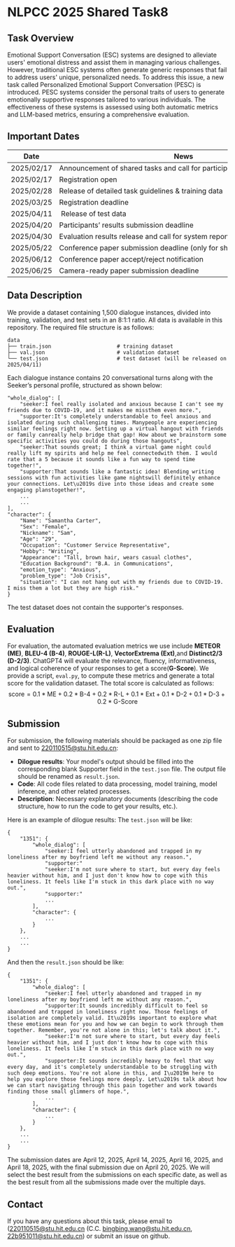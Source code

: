 # NLPCC 2025 Shared Task8

## Task Overview
Emotional Support Conversation (ESC) systems are designed to alleviate users' emotional distress and assist them in managing various challenges. However, traditional ESC systems often generate generic responses that fail to address users' unique, personalized needs. To address this issue, a new task called Personalized Emotional Support Conversation (PESC) is introduced. PESC systems consider the personal traits of users to generate emotionally supportive responses tailored to various individuals. The effectiveness of these systems is assessed using both automatic metrics and LLM-based metrics, ensuring a comprehensive evaluation.


## Important Dates
| Date | News |
| ---  | ---  |
| 2025/02/17 | Announcement of shared tasks and call for participation |
| 2025/02/17 | Registration open |
| 2025/02/28 | Release of detailed task guidelines & training data |
| 2025/03/25 | Registration deadline |
| 2025/04/11 | Release of test data |
| 2025/04/20 | Participants’ results submission deadline |
| 2025/04/30 | Evaluation results release and call for system reports and conference paper |
| 2025/05/22 | Conference paper submission deadline (only for shared tasks) |
| 2025/06/12 | Conference paper accept/reject notification |
| 2025/06/25 | Camera-ready paper submission deadline |


## Data Description
We provide a dataset containing 1,500 dialogue instances, divided into training, validation, and test sets in an 8:1:1 ratio. All data is available in this repository. The required file structure is as follows:
```
data
├── train.json                     # training dataset
├── val.json                       # validation dataset
└── test.json                      # test dataset (will be released on 2025/04/11)
```
Each dialogue instance contains 20 conversational turns along with the Seeker’s personal profile, structured as shown below:
```
"whole_dialog": [
    "seeker:I feel really isolated and anxious because I can't see my friends due to COVID-19, and it makes me missthem even more.",
    "supporter:It's completely understandable to feel anxious and isolated during such challenging times. Manypeople are experiencing similar feelings right now. Setting up a virtual hangout with friends or family canreally help bridge that gap! How about we brainstorm some specific activities you could do during those hangouts",
    "seeker:That sounds great; I think a virtual game night could really lift my spirits and help me feel connectedwith them. I would rate that a 5 because it sounds like a fun way to spend time together!",
    "supporter:That sounds like a fantastic idea! Blending writing sessions with fun activities like game nightswill definitely enhance your connections. Let\u2019s dive into those ideas and create some engaging planstogether!",
    ...
    ...
],
"character": {
    "Name": "Samantha Carter",
    "Sex": "Female",
    "Nickname": "Sam",
    "Age": "29",
    "Occupation": "Customer Service Representative",
    "Hobby": "Writing",
    "Appearance": "Tall, brown hair, wears casual clothes",
    "Education Background": "B.A. in Communications",
    "emotion_type": "Anxious",
    "problem_type": "Job Crisis",
    "situation": "I can not hang out with my friends due to COVID-19. I miss them a lot but they are high risk."
}
```
The test dataset does not contain the supporter's responses.


## Evaluation
For evaluation, the automated evaluation metrics we use include **METEOR (ME)**, **BLEU-4 (B-4)**, **ROUGE-L(R-L)**, **VectorExtrema (Ext)**,and **Distinct2/3 (D-2/3)**. ChatGPT4 will evaluate the relevance, fluency, informativeness, and logical coherence of your responses to get a score(**G-Score**). We provide a script, `eval.py`, to compute these metrics and generate a total score for the validation dataset. The total score is calculated as follows:
$$\text{score} = 0.1 * \text{ME} + 0.2 * \text{B-4} + 0.2 * \text{R-L} + 0.1 * \text{Ext} + 0.1 * \text{D-2} + 0.1 * \text{D-3} +  0.2 * \text{G-Score}$$


## Submission
For submission, the following materials should be packaged as one zip file and sent to <220110515@stu.hit.edu.cn>:
- **Dilogue results**: Your model's output should be filled into the corresponding blank Supporter field in the `test.json` file. The output file should be renamed as `result.json`. 
- **Code**: All code files related to data processing, model training, model inference, and other related processes.
- **Description**: Necessary explanatory documents (describing the code structure, how to run the code to get your results, etc.).

Here is an example of dilogue results:
The `test.json` will be like:
```
{
    "1351": {
        "whole_dialog": [
            "seeker:I feel utterly abandoned and trapped in my loneliness after my boyfriend left me without any reason.",
            "supporter:"
            "seeker:I'm not sure where to start, but every day feels heavier without him, and I just don't know how to cope with this loneliness. It feels like I'm stuck in this dark place with no way out.",
            "supporter:"
            ...
        ],
        "character": {
            ...
        }
    },
    ...
    ...
}
```
And then the `result.json` should be like:
```
{
    "1351": {
        "whole_dialog": [
            "seeker:I feel utterly abandoned and trapped in my loneliness after my boyfriend left me without any reason.",
            "supporter:It sounds incredibly difficult to feel so abandoned and trapped in loneliness right now. Those feelings of isolation are completely valid. It\u2019s important to explore what these emotions mean for you and how we can begin to work through them together. Remember, you're not alone in this; let's talk about it.",
            "seeker:I'm not sure where to start, but every day feels heavier without him, and I just don't know how to cope with this loneliness. It feels like I'm stuck in this dark place with no way out.",
            "supporter:It sounds incredibly heavy to feel that way every day, and it's completely understandable to be struggling with such deep emotions. You're not alone in this, and I\u2019m here to help you explore those feelings more deeply. Let\u2019s talk about how we can start navigating through this pain together and work towards finding those small glimmers of hope.",
            ...
        ],
        "character": {
            ...
        }
    },
    ...
    ...
}
```

The submission dates are April 12, 2025, April 14, 2025, April 16, 2025, and April 18, 2025, with the final submission due on April 20, 2025. We will select the best result from the submissions on each specific date, as well as the best result from all the submissions made over the multiple days.


## Contact
If you have any questions about this task, please email to (<220110515@stu.hit.edu.cn> (C.C. <bingbing.wang@stu.hit.edu.cn>, <22b951011@stu.hit.edu.cn>) or submit an issue on github.

